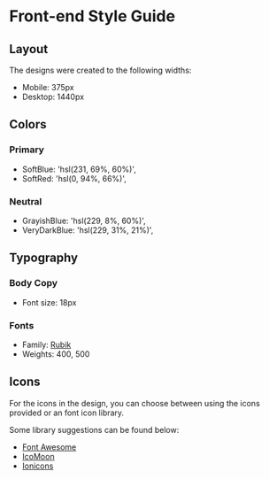 # Front-end Style Guide

## Layout

The designs were created to the following widths:

- Mobile: 375px
- Desktop: 1440px

## Colors

### Primary

- SoftBlue: 'hsl(231, 69%, 60%)',
- SoftRed: 'hsl(0, 94%, 66%)',


### Neutral

- GrayishBlue: 'hsl(229, 8%, 60%)',
- VeryDarkBlue: 'hsl(229, 31%, 21%)',

## Typography

### Body Copy

- Font size: 18px

### Fonts

- Family: [Rubik]('https://fonts.google.com/specimen/Rubik')
- Weights: 400, 500

## Icons

For the icons in the design, you can choose between using the icons provided or an font icon library.

Some library suggestions can be found below:

- [Font Awesome](https://fontawesome.com)
- [IcoMoon](https://icomoon.io)
- [Ionicons](https://ionicons.com)
